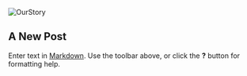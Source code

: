 ![OurStory]({{site.baseurl}}/source/images/IMG_7517.JPG)
## A New Post

Enter text in [Markdown](http://daringfireball.net/projects/markdown/). Use the toolbar above, or click the **?** button for formatting help.
